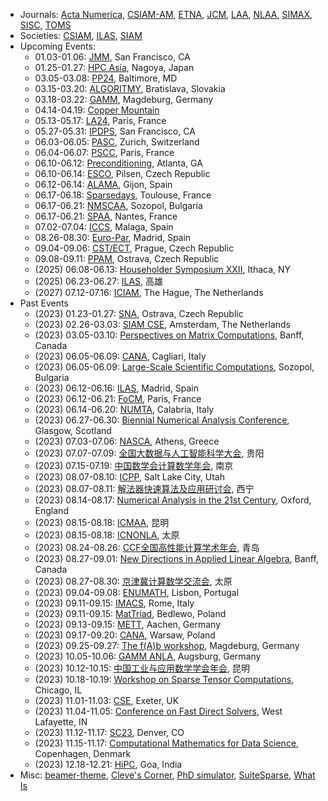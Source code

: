 <!--
# Qinmeng Zou

I'm an associate professor in the [School of Science](https://science.bupt.edu.cn) at [Beijing University of Posts and Telecommunications (BUPT)](https://www.bupt.edu.cn). My research focuses on numerical linear algebra and high performance computing. I obtained my PhD in Applied Mathematics from [Université Paris-Saclay](https://www.universite-paris-saclay.fr) in 2019.
-->

<!--
[[Google Scholar](https://scholar.google.com/citations?user=C907JC8AAAAJ&hl=en)][[ORCID](https://orcid.org/0000-0001-7752-8100)]
-->

<!--
## CV

* Jan 2023 - present: Associate Professor, School of Science, BUPT, China
* Aug 2020 - Dec 2022: Assistant Professor, School of Science, BUPT, China
* Jun 2019 - Aug 2020: Research Engineer, Laboratoire MICS, Université Paris-Saclay, France
* Feb 2016 - Jun 2019: PhD Student, Laboratoire MICS, Université Paris-Saclay, France

## Publications

* Qinmeng Zou, [A flexible block classical Gram-Schmidt skeleton with reorthogonalization](https://doi.org/10.1002/nla.2491), Numerical Linear Algebra with Applications, e2491, 2023.
* Qinmeng Zou, [GMRES algorithms over 35 years](https://doi.org/10.1016/j.amc.2023.127869), Applied Mathematics and Computation, 445:127869, 2023.
* Qinmeng Zou and Frédéric Magoulès, [Delayed gradient methods for symmetric and positive definite linear systems](https://doi.org/10.1137/20M1321140), SIAM Review, 64(3):517-553, 2022.
* Guillaume Gbikpi-Benissan, Qinmeng Zou, and Frédéric Magoulès, [Asynchronous iterations of HSS method for non-Hermitian linear systems](https://doi.org/10.1080/00207160.2021.1952572), International Journal of Computer Mathematics, 99(6):1105-1123, 2022.
* Frédéric Magoulès and Qinmeng Zou, [Asynchronous time-parallel method based on Laplace transform](https://doi.org/10.1080/00207160.2020.1737029), International Journal of Computer Mathematics, 98(1):179-194, 2021.
* Qinmeng Zou and Frédéric Magoulès, [Fast gradient methods with alignment for symmetric linear systems without using Cauchy step](https://doi.org/10.1016/j.cam.2020.113033), Journal of Computational and Applied Mathematics, 381:113033, 2021.
* Qinmeng Zou and Frédéric Magoulès, [Reducing the effect of global synchronization in delayed gradient methods for symmetric linear systems](https://doi.org/10.1016/j.advengsoft.2020.102837), Advances in Engineering Software, 147:102837, 2020.
* Qinmeng Zou and Frédéric Magoulès, [Parameter estimation in the Hermitian and skew-Hermitian splitting method using gradient iterations](https://doi.org/10.1002/nla.2304), Numerical Linear Algebra with Applications, 27(4):e2304, 2020.
* Frédéric Magoulès, Guillaume Gbikpi-Benissan, and Qinmeng Zou, [Asynchronous iterations of Parareal algorithm for option pricing models](https://doi.org/10.3390/math6040045), Mathematics, 6(4):1-18, 2018.

## Teaching

* Numerical Solution of Differential Equations - Spring 2023, Spring 2022
* Calculus I - Fall 2022, Fall 2021, Fall 2020
* Practice of Computational Science - Fall 2022, Fall 2021
* Linear Algebra - Fall 2020

## Links

-->

* Journals: [Acta Numerica](https://www.cambridge.org/core/journals/acta-numerica), [CSIAM-AM](https://www.global-sci.org/csiam-am), [ETNA](https://etna.math.kent.edu), [JCM](https://www.global-sci.org/jcm), [LAA](https://www.sciencedirect.com/journal/linear-algebra-and-its-applications/issues), [NLAA](https://onlinelibrary.wiley.com/journal/10991506), [SIMAX](https://epubs.siam.org/toc/sjmael/current), [SISC](https://epubs.siam.org/toc/sijcd4/current), [TOMS](https://dl.acm.org/toc/toms/current)
* Societies: [CSIAM](http://csiam.org.cn), [ILAS](https://ilasic.org), [SIAM](https://www.siam.org)
* Upcoming Events:
	- 01.03-01.06: [JMM](https://www.jointmathematicsmeetings.org//jmm), San Francisco, CA
	- 01.25-01.27: [HPC Asia](https://sighpc.ipsj.or.jp/HPCAsia2024/), Nagoya, Japan
	- 03.05-03.08: [PP24](https://www.siam.org/conferences/cm/conference/pp24), Baltimore, MD
   - 03.15-03.20: [ALGORITMY](https://www.math.sk/alg2024/), Bratislava, Slovakia
   - 03.18-03.22: [GAMM](https://jahrestagung.gamm-ev.de/annual-meeting-2024/), Magdeburg, Germany
   - 04.14-04.19: [Copper Mountain](https://grandmaster.colorado.edu/copper/)
	- 05.13-05.17: [LA24](https://www.siam.org/conferences/cm/conference/la24), Paris, France
	- 05.27-05.31: [IPDPS](http://www.ipdps.org), San Francisco, CA
	- 06.03-06.05: [PASC](https://pasc24.pasc-conference.org), Zurich, Switzerland
	- 06.04-06.07: [PSCC](https://pscc2024.fr), Paris, France
	- 06.10-06.12: [Preconditioning](https://www.math.emory.edu/~yxi26/Precond24/), Atlanta, GA
	- 06.10-06.14: [ESCO](https://www.esco2024.femhub.com), Pilsen, Czech Republic
	- 06.12-06.14: [ALAMA](https://www.unioviedo.es/alama2024/), Gijon, Spain
	- 06.17-06.18: [Sparsedays](https://sparsedays.cerfacs.fr/), Toulouse, France
	- 06.17-06.21: [NMSCAA](https://parallel.bas.bg/Conferences/nmscaa24/), Sozopol, Bulgaria
	- 06.17-06.21: [SPAA](https://spaa.acm.org), Nantes, France
	- 07.02-07.04: [ICCS](https://www.iccs-meeting.org/iccs2024/), Malaga, Spain
	- 08.26-08.30: [Euro-Par](https://2024.euro-par.org), Madrid, Spain
	- 09.04-09.06: [CST/ECT](https://www.civil-comp.info/diary/), Prague, Czech Republic
	- 09.08-09.11: [PPAM](https://ppam.edu.pl), Ostrava, Czech Republic
	- (2025) 06.08-06.13: [Householder Symposium XXII](https://householder-symposium.github.io), Ithaca, NY
	- (2025) 06.23-06.27: [ILAS](https://ilas2025.tw), 高雄
	- (2027) 07.12-07.16: [ICIAM](https://iciam2027.org), The Hague, The Netherlands
* Past Events
   - (2023) 01.23-01.27: [SNA](https://www.ugn.cas.cz/event/2023/sna/), Ostrava, Czech Republic
   - (2023) 02.26-03.03: [SIAM CSE](https://www.siam.org/conferences/cm/conference/cse23), Amsterdam, The Netherlands
   - (2023) 03.05-03.10: [Perspectives on Matrix Computations](https://www.birs.ca/events/2023/5-day-workshops/23w5108), Banff, Canada
	- (2023) 06.05-06.09: [CANA](https://bugs.unica.it/cana23/), Cagliari, Italy
	- (2023) 06.05-06.09: [Large-Scale Scientific Computations](https://parallel.bas.bg/Conferences/SciCom23/), Sozopol, Bulgaria
	- (2023) 06.12-06.16: [ILAS](https://ilas2023.es), Madrid, Spain
	- (2023) 06.12-06.21: [FoCM](https://focm2023.org), Paris, France
	- (2023) 06.14-06.20: [NUMTA](https://www.numta.org), Calabria, Italy
	- (2023) 06.27-06.30: [Biennial Numerical Analysis Conference](https://numericalanalysisconference.org.uk), Glasgow, Scotland
	- (2023) 07.03-07.06: [NASCA](https://nasca23.univ-littoral.fr), Athens, Greece
	- (2023) 07.07-07.09: [全国大数据与人工智能科学大会](https://csiam-bdai2022.casconf.cn), 贵阳
	- (2023) 07.15-07.19: [中国数学会计算数学年会](http://www.cscm2021.com), 南京
	- (2023) 08.07-08.10: [ICPP](https://icpp23.sci.utah.edu), Salt Lake City, Utah
	- (2023) 08.07-08.11: [解法器快速算法及应用研讨会](https://www.solver-conference.cn), 西宁
	- (2023) 08.14-08.17: [Numerical Analysis in the 21st Century](https://21stcenturyna.github.io), Oxford, England
	- (2023) 08.15-08.18: [ICMAA](https://icmaa2023.scimeeting.cn/), 昆明
	- (2023) 08.15-08.18: [ICNONLA](http://lsec.cc.ac.cn/~icnonla23/), 太原
	- (2023) 08.24-08.26: [CCF全国高性能计算学术年会](https://ccf.org.cn/hpcchina2023), 青岛
	- (2023) 08.27-09.01: [New Directions in Applied Linear Algebra](http://www.birs.ca/events/2023/5-day-workshops/23w5004), Banff, Canada
	- (2023) 08.27-08.30: [京津冀计算数学交流会](http://math.sxu.edu.cn/ggtz/f529de2c9f404ff7bf583f572db79a96.htm), 太原
	- (2023) 09.04-09.08: [ENUMATH](https://enumath2023.com), Lisbon, Portugal
	- (2023) 09.11-09.15: [IMACS](https://www.imacs2023.eu/), Rome, Italy
	- (2023) 09.11-09.15: [MatTriad](https://sparrow.up.poznan.pl/mattriad2023/), Bedlewo, Poland
	- (2023) 09.13-09.15: [METT](https://www.igpm.rwth-aachen.de/workshop/mett2023), Aachen, Germany
	- (2023) 09.17-09.20: [CANA](https://fedcsis.org/sessions/css/cana), Warsaw, Poland
	- (2023) 09.25-09.27: [The f(A)b workshop](https://indico3.mpi-magdeburg.mpg.de/event/30/), Magdeburg, Germany
	- (2023) 10.05-10.06: [GAMM ANLA](https://www.uni-augsburg.de/en/fakultaet/mntf/math/tagungen/anla2023/), Augsburg, Germany
	- (2023) 10.12-10.15: [中国工业与应用数学学会年会](https://meeting.csiam.org.cn/), 昆明
	- (2023) 10.18-10.19: [Workshop on Sparse Tensor Computations](https://solomonik.cs.illinois.edu/tensor_workshop/), Chicago, IL
	- (2023) 11.01-11.03: [CSE](https://hpcn.exeter.ac.uk/cse2023/), Exeter, UK
	- (2023) 11.04-11.05: [Conference on Fast Direct Solvers](https://www.math.purdue.edu/~xiaj/FastSolvers2023/), West Lafayette, IN
	- (2023) 11.12-11.17: [SC23](https://sc23.supercomputing.org), Denver, CO
	- (2023) 11.15-11.17: [Computational Mathematics for Data Science](https://cmds.compute.dtu.dk), Copenhagen, Denmark
	- (2023) 12.18-12.21: [HiPC](https://hipc.org), Goa, India
* Misc: [beamer-theme](https://hartwork.org/beamer-theme-matrix/), [Cleve's Corner](https://blogs.mathworks.com/cleve/), [PhD simulator](https://research.wmz.ninja/projects/phd/index.html), [SuiteSparse](https://sparse.tamu.edu), [What Is](https://nhigham.com/index-of-what-is-articles/)